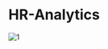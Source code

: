 # HR-Analytics
![1](https://github.com/TienPhan9/HR-Analytics/assets/105960487/b39967e7-87b0-4d7d-8fc2-c31a2f536466)
